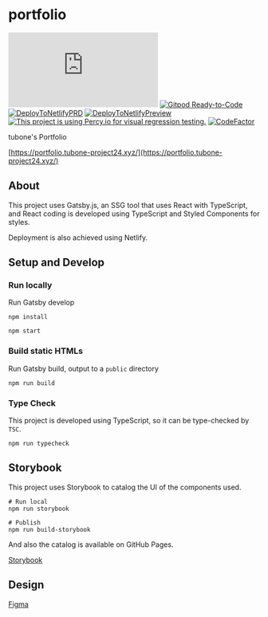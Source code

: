# portfolio
[![Twitter URL](https://img.shields.io/twitter/url/https/portfolio.tubone-project24.xyz?style=social)](https://twitter.com/intent/tweet?text=LikeThis:&url=https%3A%2F%2Fportfolio.tubone-project24.xyz)
[![Gitpod Ready-to-Code](https://img.shields.io/badge/Gitpod-Ready--to--Code-blue?logo=gitpod)](https://gitpod.io/#https://github.com/tubone24/portfolio) 
[![DeployToNetlifyPRD](https://github.com/tubone24/portfolio/workflows/DeployToNetlifyPRD/badge.svg)](https://github.com/tubone24/portfolio/actions/workflows/deploy.yml)
[![DeployToNetlifyPreview](https://github.com/tubone24/portfolio/actions/workflows/previewDeploy.yml/badge.svg)](https://github.com/tubone24/portfolio/actions/workflows/previewDeploy.yml)
[![This project is using Percy.io for visual regression testing.](https://percy.io/static/images/percy-badge.svg)](https://percy.io/d0b9144f/portfolio)
[![CodeFactor](https://www.codefactor.io/repository/github/tubone24/portfolio/badge)](https://www.codefactor.io/repository/github/tubone24/portfolio)

tubone's Portfolio

[https://portfolio.tubone-project24.xyz/](https://portfolio.tubone-project24.xyz/)

## About

This project uses Gatsby.js, an SSG tool that uses React with TypeScript, and React coding is developed using TypeScript and Styled Components for styles.

Deployment is also achieved using Netlify.

## Setup and Develop

### Run locally

Run Gatsby develop

```
npm install

npm start
```

### Build static HTMLs

Run Gatsby build, output to a `public` directory

```
npm run build
```

### Type Check

This project is developed using TypeScript, so it can be type-checked by `TSC`.

```
npm run typecheck
```

## Storybook

This project uses Storybook to catalog the UI of the components used.

```
# Run local
npm run storybook

# Publish
npm run build-storybook
```

And also the catalog is available on GitHub Pages.

[Storybook](https://tubone24.github.io/portfolio/?path=/story/example-introduction--page)

## Design

[Figma](https://www.figma.com/file/ay3SORZ5aWVpZQov8ewrcL/portfolio?node-id=0%3A1)
